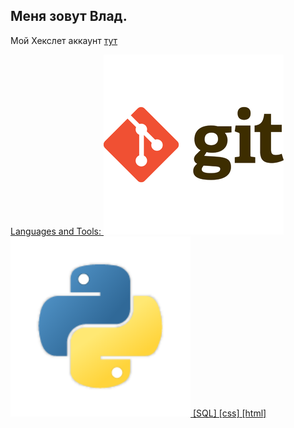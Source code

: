 ## Меня зовут Влад.

Мой Хекслет аккаунт <a href='https://ru.hexlet.io/u/vlad_japanese'>тут

Languages and Tools:
<img src="https://raw.githubusercontent.com/github/explore/80688e429a7d4ef2fca1e82350fe8e3517d3494d/topics/git/git.png" alt="git_pic"> <img src="https://raw.githubusercontent.com/github/explore/80688e429a7d4ef2fca1e82350fe8e3517d3494d/topics/python/python.png" alt="python_pic"> [SQL] [css] [html] 
